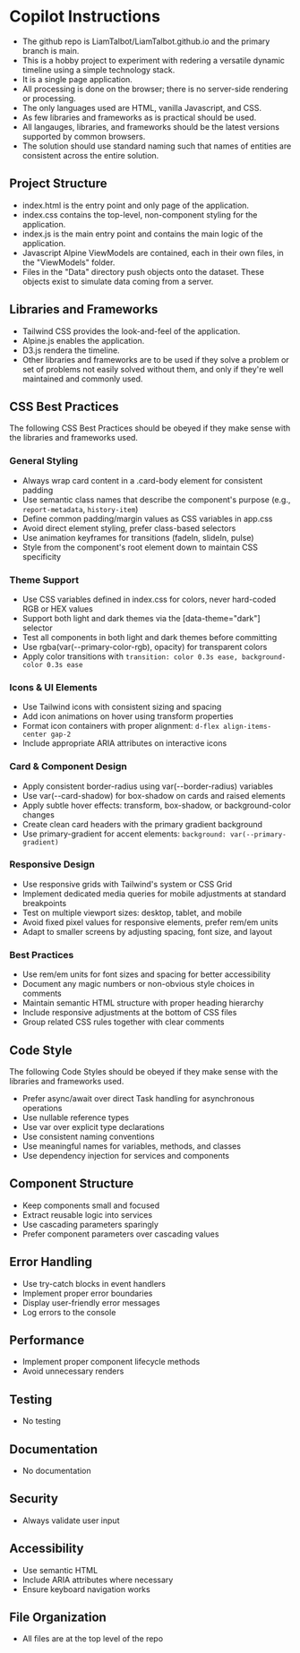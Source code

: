 # Copilot Instructions

- The github repo is LiamTalbot/LiamTalbot.github.io and the primary branch is main.
- This is a hobby project to experiment with redering a versatile dynamic timeline using a simple technology stack.
- It is a single page application.
- All processing is done on the browser; there is no server-side rendering or processing.
- The only languages used are HTML, vanilla Javascript, and CSS.
- As few libraries and frameworks as is practical should be used.
- All langauges, libraries, and frameworks should be the latest versions supported by common browsers.
- The solution should use standard naming such that names of entities are consistent across the entire solution.

## Project Structure

- index.html is the entry point and only page of the application.
- index.css contains the top-level, non-component styling for the application.
- index.js is the main entry point and contains the main logic of the application.
- Javascript Alpine ViewModels are contained, each in their own files, in the "ViewModels" folder.
- Files in the "Data" directory push objects onto the dataset. These objects exist to simulate data coming from a server.

## Libraries and Frameworks

- Tailwind CSS provides the look-and-feel of the application.
- Alpine.js enables the application.
- D3.js rendera the timeline.
- Other libraries and frameworks are to be used if they solve a problem or set of problems not easily solved without them, and only if they're well maintained and commonly used.

## CSS Best Practices

The following CSS Best Practices should be obeyed if they make sense with the libraries and frameworks used.

### General Styling

- Always wrap card content in a .card-body element for consistent padding
- Use semantic class names that describe the component's purpose (e.g., `report-metadata`, `history-item`)
- Define common padding/margin values as CSS variables in app.css
- Avoid direct element styling, prefer class-based selectors
- Use animation keyframes for transitions (fadeIn, slideIn, pulse)
- Style from the component's root element down to maintain CSS specificity

### Theme Support

- Use CSS variables defined in index.css for colors, never hard-coded RGB or HEX values
- Support both light and dark themes via the [data-theme="dark"] selector
- Test all components in both light and dark themes before committing
- Use rgba(var(--primary-color-rgb), opacity) for transparent colors
- Apply color transitions with `transition: color 0.3s ease, background-color 0.3s ease`

### Icons & UI Elements

- Use Tailwind icons with consistent sizing and spacing
- Add icon animations on hover using transform properties
- Format icon containers with proper alignment: `d-flex align-items-center gap-2`
- Include appropriate ARIA attributes on interactive icons

### Card & Component Design

- Apply consistent border-radius using var(--border-radius) variables
- Use var(--card-shadow) for box-shadow on cards and raised elements
- Apply subtle hover effects: transform, box-shadow, or background-color changes
- Create clean card headers with the primary gradient background
- Use primary-gradient for accent elements: `background: var(--primary-gradient)`

### Responsive Design

- Use responsive grids with Tailwind's system or CSS Grid
- Implement dedicated media queries for mobile adjustments at standard breakpoints
- Test on multiple viewport sizes: desktop, tablet, and mobile
- Avoid fixed pixel values for responsive elements, prefer rem/em units
- Adapt to smaller screens by adjusting spacing, font size, and layout

### Best Practices

- Use rem/em units for font sizes and spacing for better accessibility
- Document any magic numbers or non-obvious style choices in comments
- Maintain semantic HTML structure with proper heading hierarchy
- Include responsive adjustments at the bottom of CSS files
- Group related CSS rules together with clear comments

## Code Style

The following Code Styles should be obeyed if they make sense with the libraries and frameworks used.

- Prefer async/await over direct Task handling for asynchronous operations
- Use nullable reference types
- Use var over explicit type declarations 
- Use consistent naming conventions
- Use meaningful names for variables, methods, and classes
- Use dependency injection for services and components

## Component Structure

- Keep components small and focused
- Extract reusable logic into services
- Use cascading parameters sparingly
- Prefer component parameters over cascading values

## Error Handling

- Use try-catch blocks in event handlers
- Implement proper error boundaries
- Display user-friendly error messages
- Log errors to the console

## Performance

- Implement proper component lifecycle methods
- Avoid unnecessary renders

## Testing
- No testing

## Documentation
- No documentation

## Security
- Always validate user input

## Accessibility
- Use semantic HTML
- Include ARIA attributes where necessary
- Ensure keyboard navigation works

## File Organization
- All files are at the top level of the repo
